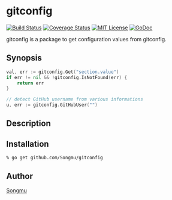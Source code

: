 gitconfig
=======

[![Build Status](https://travis-ci.org/Songmu/gitconfig.svg?branch=master)][travis]
[![Coverage Status](https://coveralls.io/repos/Songmu/gitconfig/badge.svg?branch=master)][coveralls]
[![MIT License](http://img.shields.io/badge/license-MIT-blue.svg?style=flat-square)][license]
[![GoDoc](https://godoc.org/github.com/Songmu/gitconfig?status.svg)][godoc]

[travis]: https://travis-ci.org/Songmu/gitconfig
[coveralls]: https://coveralls.io/r/Songmu/gitconfig?branch=master
[license]: https://github.com/Songmu/gitconfig/blob/master/LICENSE
[godoc]: https://godoc.org/github.com/Songmu/gitconfig

gitconfig is a package to get configuration values from gitconfig.

## Synopsis

```go
val, err := gitconfig.Get("section.value")
if err != nil && !gitconfig.IsNotFound(err) {
    return err
}

// detect GitHub username from various informations
u, err := gitconfig.GitHubUser("")
```

## Description

## Installation

```console
% go get github.com/Songmu/gitconfig
```

## Author

[Songmu](https://github.com/Songmu)
